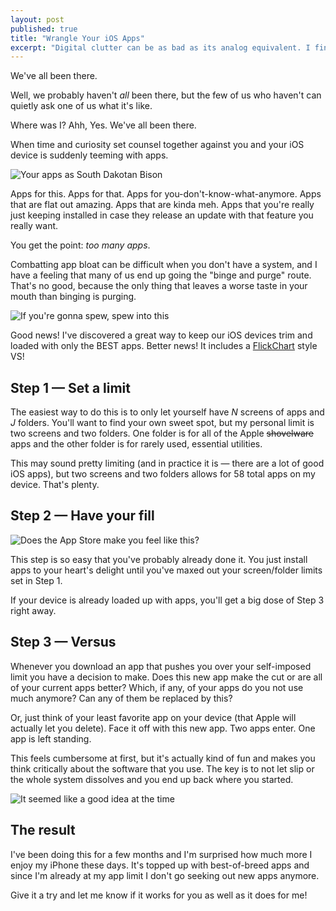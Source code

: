 ```yaml
---
layout: post
published: true
title: "Wrangle Your iOS Apps"
excerpt: "Digital clutter can be as bad as its analog equivalent. I find that I enjoy my iOS devices more when they're populated by a handful of super high quality apps instead of a boatload of apps of varying quality. But maintaining such a state can be slightly overwhelming if you don't have a system. I have a system. Oh, I have a system..."
---
```


We've all been there.

Well, we probably haven't *all* been there, but the few of us who haven't can quietly ask one of us what it's like.

Where was I? Ahh, Yes. We've all been there.

When time and curiosity set counsel together against you and your iOS device is suddenly teeming with apps.

![Your apps as South Dakotan Bison][bison]

Apps for this. Apps for that. Apps for you-don't-know-what-anymore. Apps that are flat out amazing. Apps that are kinda meh. Apps that you're really just keeping installed in case they release an update with that feature you really want.

You get the point: *too many apps*.

Combatting app bloat can be difficult when you don't have a system, and I have a feeling that many of us end up going the "binge and purge" route. That's no good, because the only thing that leaves a worse taste in your mouth than binging is purging.

![If you're gonna spew, spew into this][spew]

Good news! I've discovered a great way to keep our iOS devices trim and loaded with only the BEST apps. Better news! It includes a [FlickChart][flickchart] style VS!

## Step 1 &mdash; Set a limit

The easiest way to do this is to only let yourself have *N* screens of apps and *J* folders. You'll want to find your own sweet spot, but my personal limit is two screens and two folders. One folder is for all of the Apple <strike>shovelware</strike> apps and the other folder is for rarely used, essential utilities.

This may sound pretty limiting (and in practice it is &mdash; there are a lot of good iOS apps), but two screens and two folders allows for 58 total apps on my device. That's plenty.

## Step 2 &mdash; Have your fill

![Does the App Store make you feel like this?][candy-store]

This step is so easy that you've probably already done it. You just install apps to your heart's delight until you've maxed out your screen/folder limits set in Step 1.

If your device is already loaded up with apps, you'll get a big dose of Step 3 right away.

## Step 3 &mdash; Versus

Whenever you download an app that pushes you over your self-imposed limit you have a decision to make. Does this new app make the cut or are all of your current apps better? Which, if any, of your apps do you not use much anymore? Can any of them be replaced by this?

Or, just think of your least favorite app on your device (that Apple will actually let you delete). Face it off with this new app. Two apps enter. One app is left standing.

This feels cumbersome at first, but it's actually kind of fun and makes you think critically about the software that you use. The key is to not let slip or the whole system dissolves and you end up back where you started.

![It seemed like a good idea at the time][kid-eating-cake]

## The result

I've been doing this for a few months and I'm surprised how much more I enjoy my iPhone these days.
It's topped up with best-of-breed apps and since I'm already at my app limit I don't go seeking out new apps anymore.

Give it a try and let me know if it works for you as well as it does for me!

[bison]:http://jerodsanto.net/drop/south-dakota-bison-herd-20120628-105947.png
[candy-store]:http://jerodsanto.net/drop/kid-in-candy-store-20120628-103323.png
[spew]:http://jerodsanto.net/drop/spew-into-this-20120628-094054.png
[flickchart]:http://flickchart.com
[kid-eating-cake]:http://jerodsanto.net/drop/kid-eating-cake-20120628-103101.png
